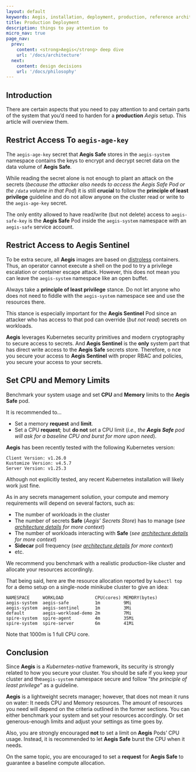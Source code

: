 ```yaml
---
layout: default
keywords: Aegis, installation, deployment, production, reference architecture
title: Production Deployment
description: things to pay attention to
micro_nav: true
page_nav:
  prev:
    content: <strong>Aegis</strong> deep dive
    url: '/docs/architecture'
  next:
    content: design decisions
    url: '/docs/philosophy'
---
```


## Introduction

There are certain aspects that you need to pay attention to and certain
parts of the system that you’d need to harden for a **production** *Aegis* setup.
This article will overview them.

## Restrict Access To `aegis-age-key`

The `aegis-age-key` secret that **Aegis Safe** stores in the `aegis-system` 
namespace contains the keys to encrypt and decrypt secret data on the data
volume of **Aegis Safe**.

While reading the secret alone is not enough to plant an attack on the secrets
(*because the attacker also needs to access the Aegis Safe Pod or the `/data`
volume in that Pod*) it is still **crucial** to follow the **principle of least
privilege** guideline and do not allow anyone on the cluster read or write
to the `aegis-age-key` secret.

The only entity allowed to have read/write (but not delete) access to
`aegis-safe-key` is the **Aegis Safe** Pod inside the `aegis-system` namespace
with an `aegis-safe` service account.

## Restrict Access to Aegis Sentinel

To be extra secure, all **Aegis** images are based on [distroless][distroless]
containers. Thus, an operator cannot execute a shell on the pod to try
a privilege escalation or container escape attack. However, this does not mean
you can leave the `aegis-system` namespace like an open buffet.

Always take a **principle of least privilege** stance. Do not let anyone who
does not need to fiddle with the `aegis-system` namespace see and use the 
resources there.

This stance is especially important for the **Aegis Sentinel** Pod since an
attacker who has access to that pod can override (*but not read*) secrets on
workloads.

**Aegis** leverages Kubernetes security primitives and modern cryptography
to secure access to secrets. And **Aegis Sentinel** is the **only** system 
part that has direct write access to the **Aegis Safe** secrets store. Therefore, 
o nce you secure your access to **Aegis Sentinel** with proper RBAC and policies, 
you secure your access to your secrets.

[distroless]: https://github.com/GoogleContainerTools/distroless

## Set CPU and Memory Limits

Benchmark your system usage and set **CPU** and **Memory** limits to the
**Aegis Safe** pod.

It is recommended to…

* Set a memory **request** and **limit**.
* Set a CPU **request**; but **do not** set a CPU limit (*i.e., 
  the **Aegis Safe** pod will ask for a baseline CPU
  and burst for more upon need*).

**Aegis** has been recently tested with the following Kubernetes version:

```text
Client Version: v1.26.0
Kustomize Version: v4.5.7
Server Version: v1.25.3
```

Although not explicitly tested, any recent Kubernetes installation will
likely work just fine.

As in any secrets management solution, your compute and memory requirements
will depend on several factors, such as:

* The number of workloads in the cluster
* The number of secrets **Safe** (*Aegis’ Secrets Store*) has to manage
  (*see [architecture details][architecture] for more context*)
* The number of workloads interacting with **Safe**
  (*see [architecture details][architecture] for more context*)
* **Sidecar** poll frequency (*see [architecture details][architecture] for more context*)
* etc.

[architecture]: /docs/architecture 

We recommend you benchmark with a realistic production-like
cluster and allocate your resources accordingly.

That being said, here are the resource allocation reported by `kubectl top`
for a demo setup on a single-node minikube cluster to give an idea:

```text 
NAMESPACE     WORKLOAD            CPU(cores) MEMORY(bytes)
aegis-system  aegis-safe          1m         9Mi
aegis-system  aegis-sentinel      1m         3Mi
default       aegis-workload-demo 2m         7Mi
spire-system  spire-agent         4m         35Mi
spire-system  spire-server        6m         41Mi
```

Note that 1000m is 1 full CPU core.

## Conclusion

Since **Aegis** is a *Kubernetes-native* framework, its security is strongly
related to how you secure your cluster. You should be safe if you keep your 
cluster and the`aegis-system` namespace secure and follow 
“*the principle of least privilege*” as a guideline.

**Aegis** is a lightweight secrets manager; however, that does not mean it
runs on water: It needs CPU and Memory resources. The amount of resources you
need will depend on the criteria outlined in the former sections. You can either
benchmark your system and set your resources accordingly. Or set generous-enough
limits and adjust your settings as time goes by.

Also, you are strongly encouraged **not** to set a limit on **Aegis** Pods’ CPU
usage. Instead, it is recommended to let **Aegis Safe** burst the CPU when 
it needs.

On the same topic, you are encouraged to set a **request** for **Aegis Safe**
to guarantee a baseline compute allocation.
